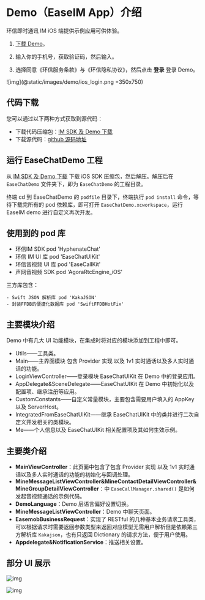 # Demo（EaseIM App）介绍

<Toc />

环信即时通讯 IM iOS 端提供示例应用可供体验。

1. [下载 Demo](https://www.easemob.com/download/demo)。

2. 输入你的手机号，获取验证码，然后输入。

3. 选择同意《环信服务条款》与《环信隐私协议》，然后点击 **登录** 登录 Demo。

![img](@static/images/demo/ios_login.png =350x750)

## 代码下载

您可以通过以下两种方式获取到源代码：

- 下载代码压缩包：[IM SDK 及 Demo 下载](https://www.easemob.com/download/im)
- 下载源代码：[github 源码地址](https://github.com/easemob/chat-ios/tree/SwiftDemo)

## 运行 EaseChatDemo 工程

从 [IM SDK 及 Demo 下载](https://www.easemob.com/download/im) 下载 iOS SDK 压缩包，然后解压。解压后在 `EaseChatDemo` 文件夹下，即为 `EaseChatDemo` 的工程目录。

终端 cd 到 EaseChatDemo 的 `podfile` 目录下，终端执行 `pod install` 命令，等待下载完所有的 pod 依赖库，即可打开 `EaseChatDemo.xcworkspace`，运行 EaseIM demo 进行自定义再次开发。

## 使用到的 pod 库

- 环信IM SDK pod 'HyphenateChat'
- 环信 IM UI 库 pod 'EaseChatUIKit'
- 环信音视频 UI 库 pod 'EaseCallKit'
- 声网音视频 SDK pod 'AgoraRtcEngine_iOS'

三方库包含：

```
- Swift JSON 解析库 pod 'KakaJSON'
- 封装FFDB的便捷化数据库 pod 'SwiftFFDBHotFix'
```

## 主要模块介绍

Demo 中有几大 UI 功能模块，在集成时将对应的模块添加到工程中即可。

- Utils——工具类。
- Main——主界面模块 包含 Provider 实现 以及 1v1 实时通话以及多人实时通话的功能。
- LoginViewController——登录模块 EaseChatUIKit 在 Demo 中的登录应用。
- AppDelegate&SceneDelegate——EaseChatUIKit 在 Demo 中初始化以及配置项、继承注册等应用。
- CustomConstants——自定义常量模块，主要包含需要用户填入的 AppKey 以及 ServerHost。
- IntegratedFromEaseChatUIKit——继承 EaseChatUIKit 中的类并进行二次自定义开发相关的类模块。
- Me——个人信息以及 EaseChatUIKit 相关配置项及其如何生效示例。

## 主要类介绍

- **MainViewController**：此页面中包含了包含 Provider 实现 以及 1v1 实时通话以及多人实时通话的功能的初始化与回调处理。
- **MineMessageListViewController&MineContactDetailViewController&MineGroupDetailViewController**：中 `EaseCallManager.shared()` 是如何发起音视频通话的示例代码。
- **DemoLanguage**：Demo 层语言偏好设置切换。
- **MineMessageListViewController**：Demo 中聊天页面。
- **EasemobBusinessRequest**：实现了 RESTful 的几种基本业务请求工具类，可以根据请求时需要返回参数类型来返回对应模型无需用户解析但是依赖第三方解析库 `Kakajson`，也有只返回 Dictionary 的请求方法，便于用户使用。
- **Appdelegate&NotificationService**：推送相关设置。

## 部分 UI 展示

![img](@static/images/demo/ios_contact.png)

![img](@static/images/demo/ios_chat.png)
